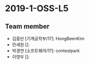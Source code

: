 # 2019-1-OSS-L5


## Team member


* 김홍빈 [기계공학부/17]: HongBeenKim 
* 민세원 []: 
* 박경연 [소프트웨어/17]: contestpark
* 이영우 []: 
